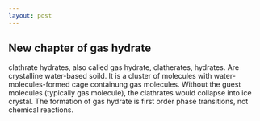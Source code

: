 ```yaml
---
layout: post
---
```


## New chapter of gas hydrate

clathrate hydrates, also called gas hydrate, clatherates, hydrates.
Are crystalline water-based soild. It is a cluster of molecules with water-molecules-formed cage containung gas molecules.
Without the guest molecules (typically gas molecule), the clathrates would collapse into ice crystal.
The formation of gas hydrate is first order phase transitions, not chemical reactions.